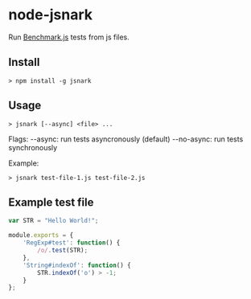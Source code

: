 # node-jsnark

Run [Benchmark.js](http://benchmarkjs.com/) tests from js files.

## Install

```
> npm install -g jsnark
```

## Usage

```
> jsnark [--async] <file> ...
```

Flags:
 --async: run tests asyncronously (default)
 --no-async: run tests synchronously

Example:
```
> jsnark test-file-1.js test-file-2.js
```

## Example test file

```javascript
var STR = "Hello World!";

module.exports = {
	'RegExp#test': function() {
		/o/.test(STR);
	},
	'String#indexOf': function() {
		STR.indexOf('o') > -1;
	}
};
```